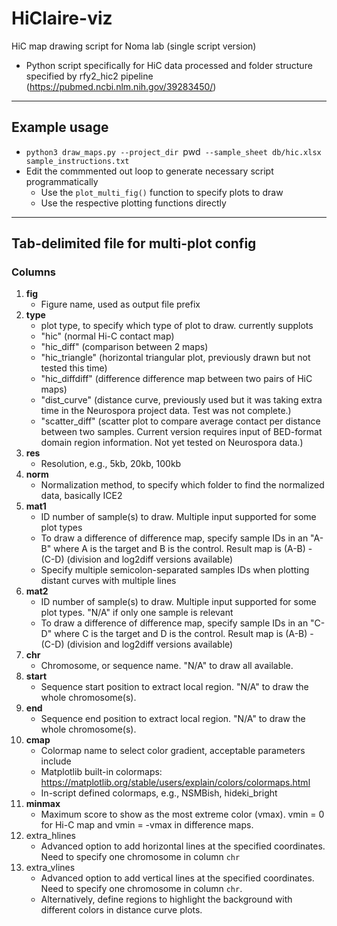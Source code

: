 # HiClaire-viz
HiC map drawing script for Noma lab (single script version)
- Python script specifically for HiC data processed and folder structure specified by rfy2_hic2 pipeline (https://pubmed.ncbi.nlm.nih.gov/39283450/)
---
## Example usage
- `python3 draw_maps.py --project_dir `pwd` --sample_sheet db/hic.xlsx sample_instructions.txt`
- Edit the commmented out loop to generate necessary script programmatically
    - Use the `plot_multi_fig()` function to specify plots to draw
    - Use the respective plotting functions directly

---
## Tab-delimited file for multi-plot config
### Columns
1. **fig**
    - Figure name, used as output file prefix
2. **type**
    - plot type, to specify which type of plot to draw. currently supplots
    - "hic" (normal Hi-C contact map)
    - "hic_diff" (comparison between 2 maps)
    - "hic_triangle" (horizontal triangular plot, previously drawn but not tested this time)
    - "hic_diffdiff" (difference difference map between two pairs of HiC maps)
    - "dist_curve" (distance curve, previously used but it was taking extra time in the Neurospora project data. Test was not complete.)
    - "scatter_diff" (scatter plot to compare average contact per distance between two samples. Current version requires input of BED-format domain region information. Not yet tested on Neurospora data.)
3. **res**
    - Resolution, e.g., 5kb, 20kb, 100kb
4. **norm**
    - Normalization method, to specify which folder to find the normalized data, basically ICE2
5. **mat1**
    - ID number of sample(s) to draw. Multiple input supported for some plot types
    - To draw a difference of difference map, specify sample IDs in an "A-B" where A is the target and B is the control. Result map is (A-B) - (C-D) (division and log2diff versions available)
    - Specify multiple semicolon-separated samples IDs when plotting distant curves with multiple lines
6. **mat2**
    - ID number of sample(s) to draw. Multiple input supported for some plot types. "N/A" if only one sample is relevant
    - To draw a difference of difference map, specify sample IDs in an "C-D" where C is the target and D is the control. Result map is (A-B) - (C-D) (division and log2diff versions available)
7. **chr**
    - Chromosome, or sequence name. "N/A" to draw all available.
8. **start**
    - Sequence start position to extract local region. "N/A" to draw the whole chromosome(s).
9. **end**
    - Sequence end position to extract local region. "N/A" to draw the whole chromosome(s).
10. **cmap**
    - Colormap name to select color gradient, acceptable parameters include
    - Matplotlib built-in colormaps: https://matplotlib.org/stable/users/explain/colors/colormaps.html
    - In-script defined colormaps, e.g., NSMBish, hideki_bright
11. **minmax**
    - Maximum score to show as the most extreme color (vmax). vmin = 0 for Hi-C map and vmin = -vmax in difference maps.
12. extra_hlines
    - Advanced option to add horizontal lines at the specified coordinates. Need to specify one chromosome in column `chr`
13. extra_vlines
    - Advanced option to add vertical lines at the specified coordinates. Need to specify one chromosome in column `chr`.
    - Alternatively, define regions to highlight the background with different colors in distance curve plots.
